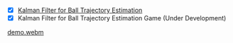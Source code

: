  - [x] [Kalman Filter for Ball Trajectory Estimation](https://github.com/majnas/Machine_Learning_With_Code/tree/master/Kalamn_Filter/Kalman-Filter-Ball-Trajectory-Estimation)
 - [X] Kalman Filter for Ball Trajectory Estimation Game (Under Development)

<!-- <div align="center">
  <img src="https://github.com/majnas/Machine_Learning_With_Code/assets/31705845/9bd1e603-6e37-437a-b0b7-6af8f4a22527" alt="Kalman Gain Visualization" width="125%">
</div> -->


[demo.webm](https://github.com/majnas/Machine_Learning_With_Code/assets/31705845/9bd1e603-6e37-437a-b0b7-6af8f4a22527)

